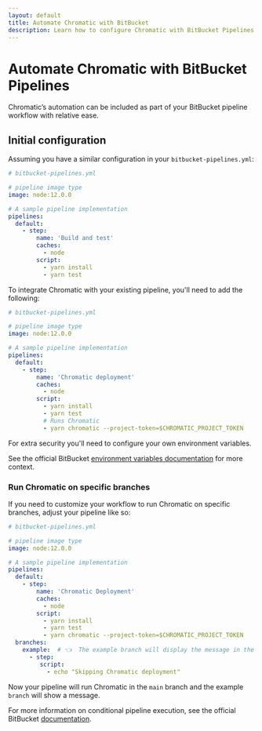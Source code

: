 ```yaml
---
layout: default
title: Automate Chromatic with BitBucket
description: Learn how to configure Chromatic with BitBucket Pipelines
---
```


# Automate Chromatic with BitBucket Pipelines

Chromatic’s automation can be included as part of your BitBucket pipeline workflow with relative ease.

## Initial configuration

Assuming you have a similar configuration in your `bitbucket-pipelines.yml`:

```yml
# bitbucket-pipelines.yml

# pipeline image type
image: node:12.0.0 

# A sample pipeline implementation
pipelines:
  default:
    - step:
        name: 'Build and test'
        caches:
          - node
        script:
          - yarn install
          - yarn test
```

To integrate Chromatic with your existing pipeline, you'll need to add the following:

```yml
# bitbucket-pipelines.yml

# pipeline image type
image: node:12.0.0

# A sample pipeline implementation
pipelines:
  default:
    - step:
        name: 'Chromatic deployment'
        caches:
          - node
        script:
          - yarn install
          - yarn test
          # Runs Chromatic
          - yarn chromatic --project-token=$CHROMATIC_PROJECT_TOKEN
```

For extra security you'll need to configure your own environment variables.

<div class="aside">
See the official BitBucket <a href="https://support.atlassian.com/bitbucket-cloud/docs/variables-and-secrets/">environment variables documentation</a> for more context.
</div>

### Run Chromatic on specific branches

If you need to customize your workflow to run Chromatic on specific branches, adjust your pipeline like so:

```yml
# bitbucket-pipelines.yml

# pipeline image type
image: node:12.0.0

# A sample pipeline implementation
pipelines:
  default:
    - step:
        name: 'Chromatic Deployment'
        caches:
          - node
        script:
          - yarn install
          - yarn test
          - yarn chromatic --project-token=$CHROMATIC_PROJECT_TOKEN
  branches:
    example:  # 👈  The example branch will display the message in the console as instead of running Chromatic.
      - step:
         script:
           - echo "Skipping Chromatic deployment"
```

Now your pipeline will run Chromatic in the `main` branch and the example `branch` will show a message.

<div class="aside">
For more information on conditional pipeline execution, see the official BitBucket <a href="https://support.atlassian.com/bitbucket-cloud/docs/configure-bitbucket-pipelinesyml/">documentation</a>.
</div>
